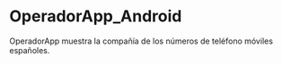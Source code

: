 OperadorApp_Android
===================

OperadorApp muestra la compañía de los números de teléfono móviles españoles.

